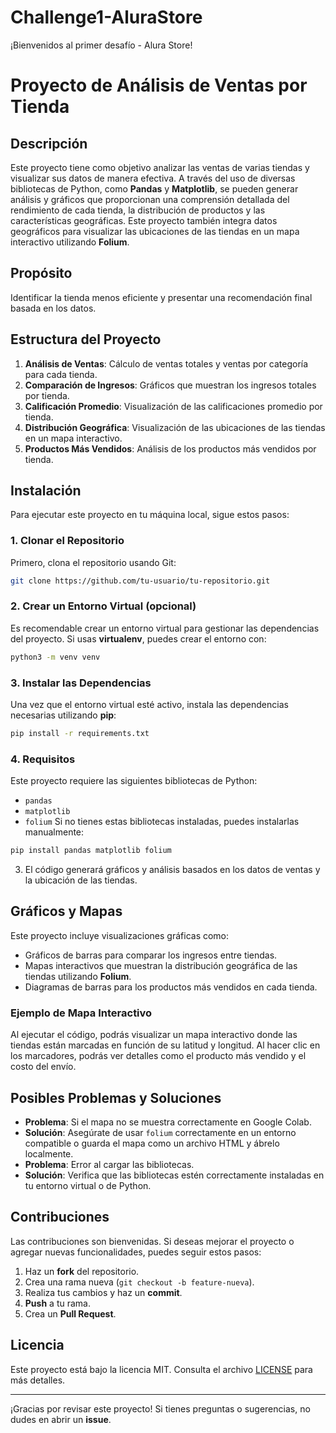 # Challenge1-AluraStore
¡Bienvenidos al primer desafío - Alura Store!

# Proyecto de Análisis de Ventas por Tienda

## Descripción
Este proyecto tiene como objetivo analizar las ventas de varias tiendas y visualizar sus datos de
manera efectiva. A través del uso de diversas bibliotecas de Python, como **Pandas** y
**Matplotlib**, se pueden generar análisis y gráficos que proporcionan una comprensión detallada
del rendimiento de cada tienda, la distribución de productos y las características geográficas.
Este proyecto también integra datos geográficos para visualizar las ubicaciones de las tiendas en
un mapa interactivo utilizando **Folium**.

## Propósito
Identificar la tienda menos eficiente y presentar una recomendación final basada en los datos.

## Estructura del Proyecto
1. **Análisis de Ventas**: Cálculo de ventas totales y ventas por categoría para cada tienda.
2. **Comparación de Ingresos**: Gráficos que muestran los ingresos totales por tienda.
3. **Calificación Promedio**: Visualización de las calificaciones promedio por tienda.
4. **Distribución Geográfica**: Visualización de las ubicaciones de las tiendas en un mapa
interactivo.
5. **Productos Más Vendidos**: Análisis de los productos más vendidos por tienda.

## Instalación
Para ejecutar este proyecto en tu máquina local, sigue estos pasos:

### 1. Clonar el Repositorio
Primero, clona el repositorio usando Git:
```bash
git clone https://github.com/tu-usuario/tu-repositorio.git
```
### 2. Crear un Entorno Virtual (opcional)
Es recomendable crear un entorno virtual para gestionar las dependencias del proyecto. Si usas
**virtualenv**, puedes crear el entorno con:
```bash
python3 -m venv venv
```
### 3. Instalar las Dependencias
Una vez que el entorno virtual esté activo, instala las dependencias necesarias utilizando **pip**:
```bash
pip install -r requirements.txt
```
### 4. Requisitos
Este proyecto requiere las siguientes bibliotecas de Python:
- `pandas`
- `matplotlib`
- `folium`
Si no tienes estas bibliotecas instaladas, puedes instalarlas manualmente:
```bash
pip install pandas matplotlib folium
```

3. El código generará gráficos y análisis basados en los datos de ventas y la ubicación de las
tiendas.

## Gráficos y Mapas
Este proyecto incluye visualizaciones gráficas como:
- Gráficos de barras para comparar los ingresos entre tiendas.
- Mapas interactivos que muestran la distribución geográfica de las tiendas utilizando **Folium**.
- Diagramas de barras para los productos más vendidos en cada tienda.

### Ejemplo de Mapa Interactivo
Al ejecutar el código, podrás visualizar un mapa interactivo donde las tiendas están marcadas en
función de su latitud y longitud. Al hacer clic en los marcadores, podrás ver detalles como el
producto más vendido y el costo del envío.

## Posibles Problemas y Soluciones
- **Problema**: Si el mapa no se muestra correctamente en Google Colab.
- **Solución**: Asegúrate de usar `folium` correctamente en un entorno compatible o guarda el
mapa como un archivo HTML y ábrelo localmente.
- **Problema**: Error al cargar las bibliotecas.
- **Solución**: Verifica que las bibliotecas estén correctamente instaladas en tu entorno virtual o
de Python.

## Contribuciones
Las contribuciones son bienvenidas. Si deseas mejorar el proyecto o agregar nuevas
funcionalidades, puedes seguir estos pasos:
1. Haz un **fork** del repositorio.
2. Crea una rama nueva (`git checkout -b feature-nueva`).
3. Realiza tus cambios y haz un **commit**.
4. **Push** a tu rama.
5. Crea un **Pull Request**.

## Licencia
Este proyecto está bajo la licencia MIT. Consulta el archivo [LICENSE](LICENSE) para más
detalles.

---
¡Gracias por revisar este proyecto! Si tienes preguntas o sugerencias, no dudes en abrir un
**issue**.
